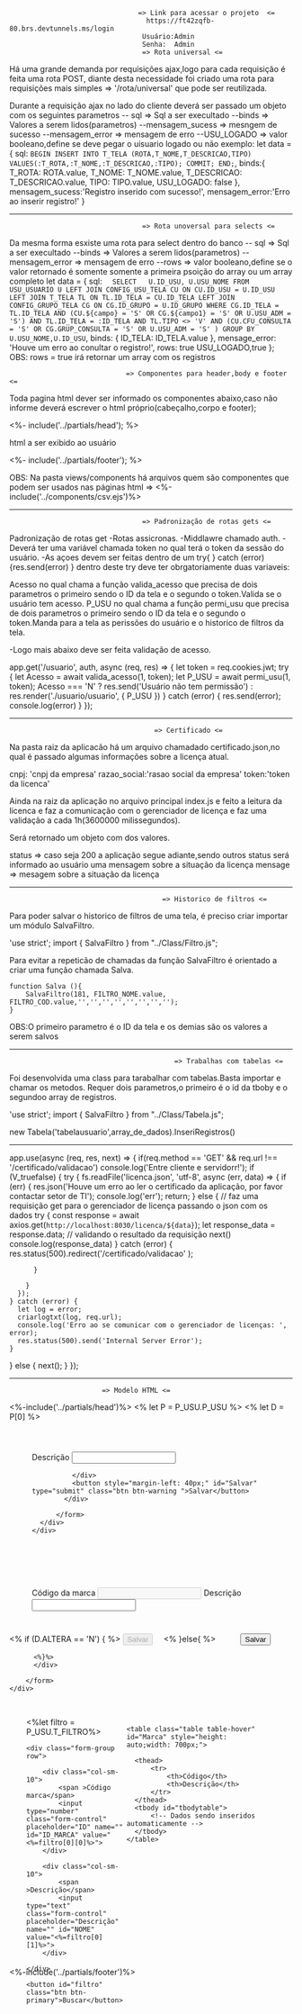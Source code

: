                                     => Link para acessar o projeto  <=
                                      https://ft42zqfb-80.brs.devtunnels.ms/login
                                     Usuário:Admin
                                     Senha:  Admin
                                     => Rota universal <=        

Há uma grande demanda por requisições ajax,logo para cada requisição é feita uma rota POST,
diante desta necessidade foi criado uma rota para requisições mais simples => '/rota/universal'
que pode ser reutilizada.

Durante a requisição ajax no lado do cliente deverá ser passado um objeto com os seguintes parametros
-- sql => Sql a ser execultado
--binds => Valores a serem lidos(parametros)
--mensagem_sucess => mesngem de sucesso
--mensagem_error  => mensagem de erro
--USU_LOGADO  => valor booleano,define se deve pegar o uisuario logado ou não
exemplo:
            let data = {
                sql: `BEGIN
                INSERT INTO T_TELA (ROTA,T_NOME,T_DESCRICAO,TIPO) VALUES(:T_ROTA,:T_NOME,:T_DESCRICAO,:TIPO);
                COMMIT;
                END;`,
                binds:{
                    T_ROTA: ROTA.value,
                    T_NOME: T_NOME.value,
                    T_DESCRICAO:  T_DESCRICAO.value,
                    TIPO: TIPO.value,
                    USU_LOGADO: false
                  },
                  mensagem_sucess:'Registro inserido com sucesso!',
                  mensagem_error:'Erro ao inserir registro!'
            }


----------------------------------------------------------------------------------------------------------------------------------------
                                     => Rota unoversal para selects <=   

Da mesma forma esxiste uma rota para select dentro do banco
-- sql => Sql a ser execultado
--binds => Valores a serem lidos(parametros)
--mensagem_error  => mensagem de erro 
--rows => valor booleano,define se o valor retornado é somente somente a primeira psoição do array ou um array completo
      let data = {
        sql: `  SELECT   U.ID_USU, U.USU_NOME
        FROM USU_USUARIO U
        LEFT JOIN CONFIG_USU_TELA CU ON CU.ID_USU = U.ID_USU
        LEFT JOIN T_TELA TL ON TL.ID_TELA = CU.ID_TELA
        LEFT JOIN CONFIG_GRUPO_TELA CG ON CG.ID_GRUPO = U.ID_GRUPO
        WHERE CG.ID_TELA = TL.ID_TELA
          AND (CU.${campo} = 'S' OR CG.${campo1} = 'S' OR U.USU_ADM = 'S')
          AND TL.ID_TELA = :ID_TELA
          AND TL.TIPO <> 'V'
          AND (CU.CFU_CONSULTA = 'S' OR CG.GRUP_CONSULTA = 'S' OR U.USU_ADM = 'S' )
       GROUP BY  U.USU_NOME,U.ID_USU`,
        binds: { ID_TELA: ID_TELA.value },
        mensage_error: 'Houve um erro ao conultar o registro!',
        rows: true
        USU_LOGADO,true
      };
      OBS: rows =  true irá retornar um array com os registros
<!-- --------------------------------------------------------------------------------------------------------------------------------------------- -->
                                 => Componentes para header,body e footer <= 

Toda pagina html dever ser informado os componentes abaixo,caso não informe deverá escrever o html próprio(cabeçalho,corpo e footer);

<%- include('../partials/head'); %>

html a ser exibido ao usuário

<%- include('../partials/footer'); %>

OBS: Na pasta views/components há arquivos quem são componentes que podem ser usados nas páginas html =>    <%-include('../components/csv.ejs')%>

-------------------------------------------------------------------------------------------------------------------------------------------------
                                     => Padronização de rotas gets <= 

Padronização de rotas get
-Rotas assicronas.
-Middlawre chamado auth.
-Deverá ter uma variável chamada token no qual terá o token da sessão do usuário.
-As açoes devem ser feitas dentro de um try{  } catch (error){res.send(error) } dentro deste try deve ter obrgatoriamente duas variaveis:

 Acesso no qual chama a função valida_acesso que  precisa de dois parametros o primeiro sendo o ID da tela e o segundo o token.Valida se o usuário tem acesso.
 P_USU  no qual chama a função permi_usu que precisa de dois parametros o primeiro sendo o ID da tela e o segundo o token.Manda para a tela as perissões do usuário e o historico de filtros da tela.

-Logo mais abaixo deve ser feita validação de acesso.

app.get('/usuario', auth, async (req, res) => {
  let token = req.cookies.jwt;
  try {
    let Acesso = await valida_acesso(1, token);
    let P_USU = await permi_usu(1, token);
    Acesso === 'N' ? res.send('Usuário não tem permissão') : res.render('./usuario/usuario', { P_USU })
  } catch (error) {
    res.send(error);
    console.log(error)
  }
});

-----------------------------------------------------------------------------------------------------------------------------
                                        => Certificado <=

Na pasta raiz da aplicacão há um arquivo chamadado certificado.json,no qual é passado algumas informações sobre a licença atual.

cnpj: 'cnpj da empresa'
razao_social:'rasao  social da empresa'
token:'token da licenca'

Ainda na raiz da aplicação no arquivo principal index.js e feito a leitura da licenca e  faz a comunicação com o gerenciador de licença
 e faz uma validação a cada 1h(3600000 milissegundos).

Será retornado um objeto com dos valores.

status  => caso seja 200 a aplicação segue adiante,sendo outros status será informado ao usuário uma mensagem sobre a situação da licença
mensage => mesagem sobre a situação da licença

----------------------------------------------------------------------------------------------------------------------------------

                                          => Historico de filtros <=

Para poder salvar o historico de filtros de uma tela, é preciso criar importar um módulo SalvaFiltro.

'use strict';
import { SalvaFiltro } from "../Class/Filtro.js";

Para evitar a repeticão de chamadas da função SalvaFiltro é orientado a criar uma função chamada Salva.

    function Salva (){
        SalvaFiltro(181, FILTRO_NOME.value, FILTRO_COD.value,'','','','','','','','');
    }
OBS:O primeiro parametro é o ID da tela e os demias são os valores a serem salvos

----------------------------------------------------------------------------------------------------------------------------------
                                             => Trabalhas com tabelas <=  

Foi desenvolvida uma class para tarabalhar com tabelas.Basta importar e chamar os metodos.
Requer dois parametros,o primeiro é o id da tboby e o segundoo array de registros.

'use strict';
import { SalvaFiltro } from "../Class/Tabela.js";

 new   Tabela('tabelausuario',array_de_dados).InseriRegistros()



----------------------------------------------------------------------------------------------------------------------------------

app.use(async (req, res, next) => {
  if(req.method == 'GET' && req.url !== '/certificado/validacao')
  console.log('Entre cliente e servidorr!');
  if (V_truefalse) {
    try {
      fs.readFile('licenca.json', 'utf-8', async (err, data) => {
        if (err) {
          res.json('Houve um erro ao ler o certificado da aplicação, por favor contactar setor de TI');
          console.log('err');
          return;
        } else {
          // faz uma requisição get para o gerenciador de licença passando o json com os dados
          try {
            const response = await axios.get(`http://localhost:8030/licenca/${data}`);
            let response_data = response.data;
            // validando o resultado da requisição
            next()
            console.log(response_data)
          } catch (error) {
              res.status(500).redirect('/certificado/validacao' );
                  
          }

        }
      });
    } catch (error) {
      let log = error;
      criarlogtxt(log, req.url);
      console.log('Erro ao se comunicar com o gerenciador de licenças: ', error);
      res.status(500).send('Internal Server Error');
    }
  } else {
    next();
  }
});




---------------------------------------------------------------------------------
                           => Modelo HTML <=




<%-include('../partials/head')%>
<% let P = P_USU.P_USU %>
<% let D = P[0] %>
<!--  -->
<div class="modal fade PRINCIPAL" tabindex="-1" role="dialog" aria-labelledby="myExtraLargeModalLabel" aria-hidden="true" >
    <div class="modal-dialog modal-xl" style="width: 500px;">
      <div class="modal-content">
        <form class="needs-validation" id="form" novalidate>
          <div class="container" style="padding: 40px;" >
              <div class="row">
                <div class="col-sm"  >
                    <label >Descrição</label>
                   <input type="text" class="form-control TddCam"  name="NOME" required>
                </div>
              </div>
          
              </div>
              <button style="margin-left: 40px;" id="Salvar" type="submit" class="btn btn-warning ">Salvar</button>
            </div>
          
          </form>
      </div>
    </div>
  </div>
  <!--editar registro-->
<div class="modal fade EDITAR" tabindex="-1" role="dialog" aria-labelledby="myExtraLargeModalLabel" aria-hidden="true" >
  <div class="modal-dialog modal-xl" style="width: 500px;">
    <div class="modal-content">
      <form class="needs-validation"  novalidate>
        <div class="container" style="padding: 40px;" >
            <div class="row">
              <div class="col-sm"  >
                  <label for="ID_MARCA_">Código da marca</label>
                 <input type="text" class="form-control"  id="ID_MARCA_" disabled required>
                  <label for="NOME_MARCA">Descrição</label>
                 <input type="text" class="form-control"  id="NOME_MARCA" required>
              </div>
            </div>
            </div>
            <% if (D.ALTERA == 'N') { %> 
              <button class="btn btn-primary" style="margin-right: 15px;" data-toggle="modal" disabled  >Salvar</button>
          <% }else{ %>
              <button style="margin-left: 40px;" id="SALVA_EDICAO"  class="btn btn-warning ">Salvar</button>

          <%}%> 
          </div>
        
        </form>
    </div>
  </div>
</div>
<!--  -->
<div class="grad" style="display: flex;height: auto;padding: 30px;">
  <div style="width: 300px;height: 400px;">
   <form>
<%let filtro = P_USU.T_FILTRO%> 

    <div class="form-group row">

        <div class="col-sm-10">
            <span >Código marca</span>
            <input type="number"  class="form-control" placeholder="ID" name="" id="ID_MARCA" value="<%=filtro[0][0]%>">
        </div>
 
        <div class="col-sm-10">
            <span >Descrição</span>
            <input type="text"  class="form-control" placeholder="Descrição" name="" id="NOME" value="<%=filtro[0][1]%>">
        </div>

    </div>

    <button id="filtro" class="btn btn-primary">Buscar</button>

   </form>
  </div>
  <!-- Tabela -->
  <div style="width: 100%;display: block;"">
    <div class="caption" ><caption ></caption></div> 

    <table class="table table-hover" id="Marca" style="height: auto;width: 700px;">

      <thead>
          <tr>
              <th>Código</th>
              <th>Descrição</th>
          </tr>
      </thead>
      <tbody id="tbodytable">
          <!-- Dados sendo inseridos automaticamente -->
      </tbody>
    </table>
  </div>

</div>

<script type="module" src="/js/cadastro/marca.js"></script>
<%-include('../partials/footer')%>




































